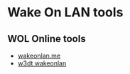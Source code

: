 # Wake On LAN tools

## WOL Online tools

* [wakeonlan.me](http://wakeonlan.me/)
* [w3dt wakeonlan](https://w3dt.net/tools/wakeonlan)
